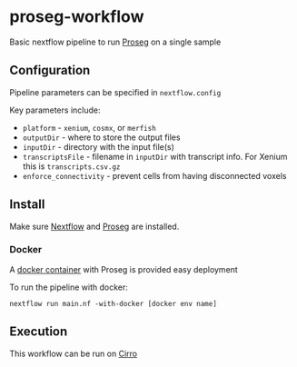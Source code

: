 # proseg-workflow
Basic nextflow pipeline to run [Proseg](https://github.com/dcjones/proseg) on a single sample

## Configuration
Pipeline parameters can be specified in `nextflow.config`

Key parameters include:
* `platform` - `xenium`, `cosmx`, or `merfish`
* `outputDir` - where to store the output files
* `inputDir` - directory with the input file(s)
* `transcriptsFile` - filename in `inputDir` with transcript info. For Xenium this is `transcripts.csv.gz`
* `enforce_connectivity` - prevent cells from having disconnected voxels


## Install
Make sure [Nextflow](https://github.com/nextflow-io/nextflow) and [Proseg](https://github.com/dcjones/proseg) are installed.

### Docker
A [docker container](https://hub.docker.com/repository/docker/tbencomo/proseg/general) with Proseg is provided easy deployment

To run the pipeline with docker:
```
nextflow run main.nf -with-docker [docker env name]
```

## Execution
This workflow can be run on [Cirro](https://cirro.bio/)
